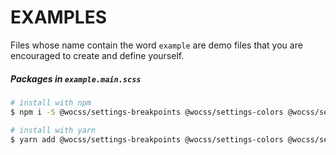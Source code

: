 # EXAMPLES

Files whose name contain the word `example` are demo files that you are encouraged to create and define yourself.

##### Packages in `example.main.scss`

```sh
# install with npm
$ npm i -S @wocss/settings-breakpoints @wocss/settings-colors @wocss/settings-typography @wocss/settings-global @wocss/tools-bem-constructor @wocss/tools-mq @wocss/generic-sanitize

# install with yarn
$ yarn add @wocss/settings-breakpoints @wocss/settings-colors @wocss/settings-typography @wocss/settings-global @wocss/tools-bem-constructor @wocss/tools-mq @wocss/generic-sanitize
```
